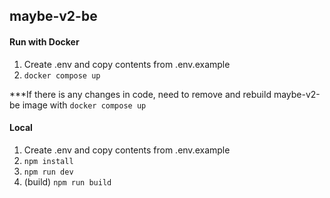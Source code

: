 ## maybe-v2-be

#### Run with Docker

1. Create .env and copy contents from .env.example
2. `docker compose up`

\*\*\*If there is any changes in code, need to remove and rebuild maybe-v2-be image with `docker compose up`

#### Local

1. Create .env and copy contents from .env.example
2. `npm install`
3. `npm run dev`
4. (build) `npm run build`
